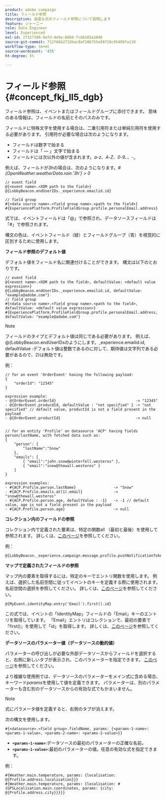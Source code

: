 ```yaml
---
product: adobe campaign
title: フィールド参照
description: 高度な式のフィールド参照について説明します
feature: ジャーニー
role: Data Engineer
level: Experienced
exl-id: 2f317306-9afd-4e9a-88b8-fc66102e1046
source-git-commit: 712f66b2715bac0af206755e59728c95499fa110
workflow-type: tm+mt
source-wordcount: '435'
ht-degree: 5%

---
```


# フィールド参照 {#concept_fkj_ll5_dgb}

フィールド参照は、イベントまたはフィールドグループに添付できます。 意味のある情報は、フィールドの名前とそのパスのみです。

フィールドに特殊文字を使用する場合は、二重引用符または単純引用符を使用する必要があります。 引用符が必要な場合は次のようになります。

* フィールドは数字で始まる
* フィールドは「 — 」文字で始まる
* フィールドには次以外の値が含まれます。_a_-_z_、_A_-_Z_、_0_-_9_、_、_-_

例えば、フィールドが&#x200B;_3h_&#x200B;の場合は、次のようになります。_#{OpenWeather.weatherData.rain.&#39;3h&#39;} > 0_

```
// event field
@{<event name>.<XDM path to the field>}
@{LobbyBeacon.endUserIDs._experience.emailid.id}

// field group
#{<data source name>.<field group name>.<path to the field>}
#{ExperiencePlatform.ProfileFieldGroup.profile.personalEmail.address}
```

式では、イベントフィールドは「@」で参照され、データソースフィールドは「#」で参照されます。

構文の色は、イベントフィールド（緑）とフィールドグループ（青）を視覚的に区別するために使用します。

**フィールド参照のデフォルト値**

デフォルト値をフィールド名に関連付けることができます。  構文は以下のとおりです。

```
// event field
@{<event name>.<XDM path to the field>, defaultValue: <default value expression>}
@{LobbyBeacon.endUserIDs._experience.emailid.id, defaultValue: "example@adobe.com"}
// field group
#{<data source name>.<field group name>.<path to the field>, defaultValue: <default value expression>}
#{ExperiencePlatform.ProfileFieldGroup.profile.personalEmail.address, defaultValue: "example@adobe.com"}
```

>[!NOTE]
>
>フィールドのタイプとデフォルト値は同じである必要があります。 例えば、@{LobbyBeacon.endUserIDsのようにします。_experience.emailid.id, defaultValue :デフォルト値は整数であるのに対して、期待値は文字列である必要があるので、2}は無効です。

例：

```
// for an event 'OrderEvent' having the following payload:
{
    "orderId": "12345"
}
 
expression example:
- @{OrderEvent.orderId}                                    -> "12345"
- @{OrderEvent.producdId, defaultValue : "not specified" } -> "not specified" // default value, productId is not a field present in the payload
- @{OrderEvent.productId}                                  -> null
 
 
// for an entity 'Profile' on datasource 'ACP' having fields person/lastName, with fetched data such as:
{
    "person": {
        "lastName":"Snow"
    },
    "emails": [
        { "email":"john.snow@winterfell.westeros" },
        { "email":"snow@thewall.westeros" }
    ]
}
 
expression examples:
- #{ACP.Profile.person.lastName}                 -> "Snow"
- #{ACP.Profile.emails.at(1).email}              -> "snow@thewall.westeros"
- #{ACP.Profile.person.age, defaultValue : -1}   -> -1 // default value, age is not a field present in the payload
- #{ACP.Profile.person.age}                      -> null
```

**コレクション内のフィールドの参照**

コレクション内で定義された要素は、特定の関数all （最初と最後）を使用して参照されます。 詳しくは、[このページ](../expression/collection-management-functions.md)を参照してください。

例：

```
@{LobbyBeacon._experience.campaign.message.profile.pushNotificationTokens.all()
```

**マップで定義されたフィールドの参照**

マップ内の要素を取得するには、特定のキーでエントリ関数を使用します。 例えば、選択した名前空間に従ってイベントのキーを定義する際に使用されます。 名前空間の選択を参照してください。 詳しくは、[このページ](../event/selecting-the-namespace.md)を参照してください。

```
@{MyEvent.identityMap.entry('Email').first().id}
```

この式では、イベントの「IdentityMap」フィールドの「Email」キーのエントリを取得しています。 「Email」エントリはコレクションで、最初の要素で「first()」を使用して「id」を取得します。 詳しくは、[このページ](../expression/collection-management-functions.md)を参照してください。

**データソースのパラメーター値（データソースの動的値）**

パラメーターの呼び出しが必要な外部データソースからフィールドを選択すると、右側に新しいタブが表示され、このパラメーターを指定できます。 [このページ](../expression/expressionadvanced.md)を参照してください。

より複雑な使用例では、データソースのパラメーターをメイン式に含める場合、キーワード&#x200B;_params_&#x200B;を使用して値を定義できます。 パラメーターは、別のパラメーターも含む別のデータソースからの有効な式でもかまいません。

>[!NOTE]
>
>式にパラメータ値を定義すると、右側のタブが消えます。

次の構文を使用します。

```
#{<datasource>.<field group>.fieldName, params: {<params-1-name>: <params-1-value>, <params-2-name>: <params-2-value>}}
```

* **`<params-1-name>`**:データソースの最初のパラメーターの正確な名前。
* **`<params-1-value>`**:最初のパラメーターの値。任意の有効な式を指定できます。

例：

```
#{Weather.main.temperature, params: {localisation: @{Profile.address.localisation}}}
#{Weather.main.temperature, params: {localisation: #{GPSLocalisation.main.coordinates, params: {city: @{Profile.address.city}}}}}
```
